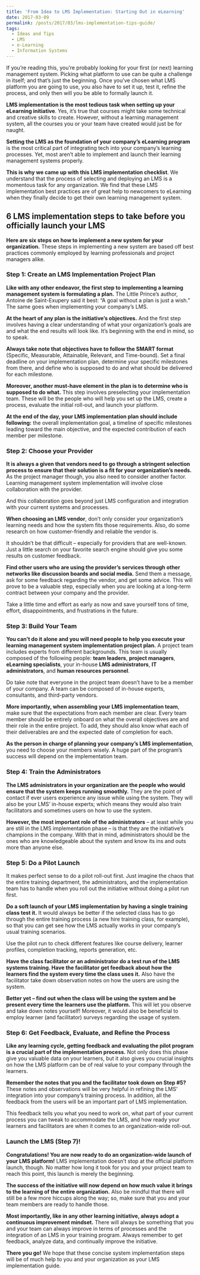 ```yaml
---
title: 'From Idea to LMS Implementation: Starting Out in eLearning'
date: 2017-03-09
permalink: /posts/2017/03/lms-implementation-tips-guide/
tags:
  - Ideas and Tips
  - LMS
  - e-Learning
  - Information Systems
---
```




If you’re reading this, you’re probably looking for your first (or next) learning management system. Picking what platform to use can be quite a challenge in itself; and that’s just the beginning. Once you’ve chosen what LMS platform you are going to use, you also have to set it up, test it, refine the process, and only then will you be able to formally launch it.


**LMS implementation is the most tedious task when setting up your eLearning initiative**. Yes, it’s true that courses might take some technical and creative skills to create. However, without a learning management system, all the courses you or your team have created would just be for naught.

**Setting the LMS as the foundation of your company’s eLearning program** is the most critical part of integrating tech into your company’s learning processes. Yet, most aren’t able to implement and launch their learning management systems properly.

**This is why we came up with this LMS implementation checklist**. We understand that the process of selecting and deploying an LMS is a momentous task for any organization. We find that these LMS implementation best practices are of great help to newcomers to eLearning when they finally decide to get their own learning management system.

## 6 LMS implementation steps to take before you officially launch your LMS
**Here are six steps on how to implement a new system for your organization.** These steps in implementing a new system are based off best practices commonly employed by learning professionals and project managers alike.

### Step 1: Create an LMS Implementation Project Plan
**Like with any other endeavor, the first step to implementing a learning management system is formulating a plan.** The Little Prince’s author, Antoine de Saint-Exupery said it best: “A goal without a plan is just a wish.” The same goes when implementing your company’s LMS.

**At the heart of any plan is the initiative’s objectives.** And the first step involves having a clear understanding of what your organization’s goals are and what the end results will look like. It’s beginning with the end in mind, so to speak.

**Always take note that objectives have to follow the SMART format** (Specific, Measurable, Attainable, Relevant, and Time-bound). Set a final deadline on your implementation plan, determine your specific milestones from there, and define who is supposed to do and what should be delivered for each milestone.

**Moreover, another must-have element in the plan is to determine who is supposed to do what.** This step involves preselecting your implementation team. These will be the people who will help you set up the LMS, create a process, evaluate the initial roll-out, and launch your platform.

**At the end of the day, your LMS implementation plan should include following:** the overall implementation goal, a timeline of specific milestones leading toward the main objective, and the expected contribution of each member per milestone.

### Step 2: Choose your Provider
**It is always a given that vendors need to go through a stringent selection process to ensure that their solution is a fit for your organization’s needs.** As the project manager though, you also need to consider another factor. Learning management system implementation will involve close collaboration with the provider.

And this collaboration goes beyond just LMS configuration and integration with your current systems and processes.

**When choosing an LMS vendor**, don’t only consider your organization’s learning needs and how the system fits those requirements. Also, do some research on how customer-friendly and reliable the vendor is.

It shouldn’t be that difficult – especially for providers that are well-known. Just a little search on your favorite search engine should give you some results on customer feedback.

**Find other users who are using the provider’s services through other networks like discussion boards and social media.** Send them a message, ask for some feedback regarding the vendor, and get some advice. This will prove to be a valuable step, especially when you are looking at a long-term contract between your company and the provider.

Take a little time and effort as early as now and save yourself tons of time, effort, disappointments, and frustrations in the future.



### Step 3: Build Your Team
**You can’t do it alone and you will need people to help you execute your learning management system implementation project plan.** A project team includes experts from different backgrounds. This team is usually composed of the following people: **team leaders**, **project managers**, **eLearning specialists**, your in-house **LMS administrators**, **IT administrators**, and **human resources personnel**.

Do take note that everyone in the project team doesn’t have to be a member of your company. A team can be composed of in-house experts, consultants, and third-party vendors.

**More importantly, when assembling your LMS implementation team**, make sure that the expectations from each member are clear. Every team member should be entirely onboard on what the overall objectives are and their role in the entire project. To add, they should also know what each of their deliverables are and the expected date of completion for each.

**As the person in charge of planning your company’s LMS implementation**, you need to choose your members wisely. A huge part of the program’s success will depend on the implementation team.

### Step 4: Train the Administrators
**The LMS administrators in your organization are the people who would ensure that the system keeps running smoothly.** They are the point of contact if ever users experience any issue while using the system. They will also be your LMS’ in-house experts; which means they would also train facilitators and sometimes users on how to use the system.

**However, the most important role of the administrators** – at least while you are still in the LMS implementation phase – is that they are the initiative’s champions in the company. With that in mind, administrators should be the ones who are knowledgeable about the system and know its ins and outs more than anyone else.

### Step 5: Do a Pilot Launch
It makes perfect sense to do a pilot roll-out first. Just imagine the chaos that the entire training department, the administrators, and the implementation team has to handle when you roll out the initiative without doing a pilot run first.

**Do a soft launch of your LMS implementation by having a single training class test it.** It would always be better if the selected class has to go through the entire training process (a new hire training class, for example), so that you can get see how the LMS actually works in your company’s usual training scenarios.

Use the pilot run to check different features like course delivery, learner profiles, completion tracking, reports generation, etc.

**Have the class facilitator or an administrator do a test run of the LMS systems training. Have the facilitator get feedback about how the learners find the system every time the class uses it.** Also have the facilitator take down observation notes on how the users are using the system.

**Better yet – find out when the class will be using the system and be present every time the learners use the platform.** This will let you observe and take down notes yourself! Moreover, it would also be beneficial to employ learner (and facilitator) surveys regarding the usage of system.

### Step 6: Get Feedback, Evaluate, and Refine the Process
**Like any learning cycle, getting feedback and evaluating the pilot program is a crucial part of the implementation process.** Not only does this phase give you valuable data on your learners, but it also gives you crucial insights on how the LMS platform can be of real value to your company through the learners.

**Remember the notes that you and the facilitator took down on Step #5?** These notes and observations will be very helpful in refining the LMS’ integration into your company’s training process. In addition, all the feedback from the users will be an important part of LMS implementation.

This feedback tells you what you need to work on, what part of your current process you can tweak to accommodate the LMS, and how ready your learners and facilitators are when it comes to an organization-wide roll-out.

### Launch the LMS (Step 7)!
**Congratulations! You are now ready to do an organization-wide launch of your LMS platform!** LMS implementation doesn’t stop at the official platform launch, though. No matter how long it took for you and your project team to reach this point, this launch is merely the beginning.

**The success of the initiative will now depend on how much value it brings to the learning of the entire organization.** Also be mindful that there will still be a few more hiccups along the way; so, make sure that you and your team members are ready to handle those.

**Most importantly, like in any other learning initiative, always adopt a continuous improvement mindset.** There will always be something that you and your team can always improve in terms of processes and the integration of an LMS in your training program. Always remember to get feedback, analyze data, and continually improve the initiative.

**There you go!** We hope that these concise system implementation steps will be of much help to you and your organization as your LMS implementation guide.
